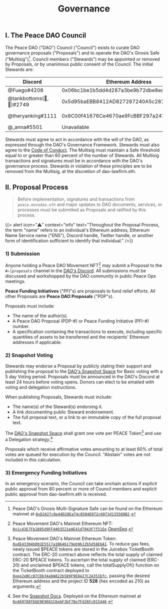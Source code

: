 ﻿---
title: Governance
weight: 15
lead: "Peace DAO's purpose is to fund life-saving assistance and support for refugees of war and internally displaced people. The following is an initial framework for the governance of Peace DAO, the execution of funding initiatives, and the management of Peace DAO’s treasury."
---

## I. The Peace DAO Council 

The Peace DAO ("DAO") Council ("Council") exists to curate DAO governance proposals ("Proposals") and to operate the DAO's Gnosis Safe ("Multisig")[^1]. Council members ("Stewards") may be appointed or removed by Proposals, or by unanimous public consent of the Council. The initial Stewards are:

|Discord|Ethereum Address|ENS|
|-|-|-|
|@Fuego#4208|0x06bc1be1b5dd4d287a3be9b72dbe8eda8297c465|fuegomoves.eth|
|@tankbottoms(🎽,🍑)#2749|0x5d95baEBB8412AD827287240A5c281E3bB30d27E|tankbottoms.eth|
|@theryanking#1111|0x8C00f41676Ce4670ae9FcBBF297a24736dc23cc3|ryan-breslow.eth|
|@\_anna#5501|Unavailable|N/A|

Stewards must agree to act in accordance with the will of the DAO, as expressed through the DAO's Governance Framework. Stewards must also agree to the [Code of Conduct](../code-of-conduct). The Multisig must maintain a Safe threshold equal to or greater than 60 percent of the number of Stewards. All Multisig transactions and signatures must be in accordance with the DAO's governance process. Stewards in violation of these principles are to be removed from the Multisig, at the discretion of dao-lawfirm.eth.

## II. Proposal Process
> Before implementation, signatures and transactions from `peace.movedao.eth` and major updates to DAO documents, services, or processes must be submitted as Proposals and ratified by this process.

{{< alert icon="⚠️" context="info" text="Throughout the Proposal Process, the term \"name\" refers to an individual's Ethereum address, Ethereum Name Service name (\"ENS\"), Discord handle, Twitter handle, or another form of identification sufficient to identify that individual." />}}

### 1) Submission

Anyone holding a Peace DAO Movement NFT[^2] may submit a Proposal to the `#✍│proposals` channel in the [DAO's Discord](https://discord.gg/movexyz). All submissions must be discussed and workshopped by the DAO community in public Peace Ops meetings.

**Peace Funding Initiatives** ("PFI"s) are proposals to fund relief efforts. All other Proposals are **Peace DAO Proposals** ("PDP"s).

Proposals must include:
- The name of the author(s).
- A Peace DAO Proposal (PDP-#) or Peace Funding Initiative (PFI-#) number.
- A specification containing the transactions to execute, including specific quantities of assets to be transferred and the recipients' Ethereum addresses if applicable.

### 2) Snapshot Voting

Stewards may endorse a Proposal by publicly stating their support and publishing the proposal to the [DAO's Snapshot Space](https://snapshot.org/#/peace.movedao.eth) for Basic voting with a 5 day Voting period. Proposals must be announced in the DAO's Discord at least 24 hours before voting opens. Donors can elect to be emailed with voting and delegation instructions.

When publishing Proposals, Stewards must include:
- The name(s) of the Steward(s) endorsing it.
- A link documenting public Steward endorsement.
- The full proposal text, or a link to an immutable copy of the full proposal text.

The [DAO's Snapshot Space](https://snapshot.org/#/peace.movedao.eth) shall grant one vote per PEACE Token[^3] and use a Delegation strategy.[^4]

Proposals which receive affirmative votes amounting to at least 60% of total votes are queued for execution by the Council. "Abstain" votes are not included in this calculation.

### 3) Emergency Funding Initiatives

In an emergency scenario, the Council can take onchain actions if explicit public approval from 80 percent or more of Council members and explicit public approval from dao-lawfirm.eth is received.

[^1]: Peace DAO's Gnosis Multi-Signature Safe can be found on the Ethereum mainnet at [`0xD2427c0e44D28Ea74c0504E072c6073d135569B2`](https://etherscan.io/address/0xD2427c0e44D28Ea74c0504E072c6073d135569B2).
[^2]: Peace Movement DAO's Mainnet Ethereum NFT: [`0x1c43E7Fb2885d9FF4403521eAE41d7943F7f51Ee`](https://etherscan.io/address/0x1c43E7Fb2885d9FF4403521eAE41d7943F7f51Ee) [*OpenSea*](https://opensea.io/collection/peace-dao-distortion-v2).
[^3]: Peace Movement DAO's Mainnet Ethereum Token: [`0xdE43304bD02E5517a1B646179eb9612b5d58E6A1`](https://etherscan.io/token/0xdE43304bD02E5517a1B646179eb9612b5d58E6A1). To reduce gas fees, newly issued $PEACE tokens are stored in the Juicebox TicketBooth contract. The ERC-20 contract above reflects the total supply of claimed ERC-20 $PEACE tokens. To ascertain the total supply of claimed (ERC-20) and unclaimed $PEACE tokens, call the totalSupplyOf() function on the TicketBooth contract deployed to [`0xee2eBCcB7CDb34a8A822b589F9E8427C24351bfc`](https://etherscan.io/address/0xee2eBCcB7CDb34a8A822b589F9E8427C24351bfc), passing the desired Ethereum address and the project ID **528** (hex encoded as 210) as arguments.
[^4]: See the [Snapshot Docs](https://docs.snapshot.org/guides/delegation). Deployed on the Ethereum mainnet at [`0x469788fE6E9E9681C6ebF3bF78e7Fd26Fc015446`](https://etherscan.io/address/0x469788fE6E9E9681C6ebF3bF78e7Fd26Fc015446).
